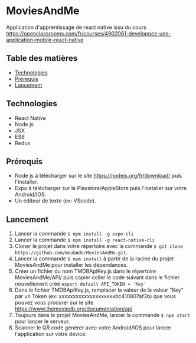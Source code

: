 # MoviesAndMe

Application d'apprentissage de react native issu du cours https://openclassrooms.com/fr/courses/4902061-developpez-une-application-mobile-react-native

## Table des matières
* [Technologies](#Technologies)
* [Prérequis](#Prérequis)
* [Lancement](#Lancement)

## Technologies
* React Native
* Node js
* JSX
* ES6
* Redux

## Prérequis
* Node js à télécharger sur le site https://nodejs.org/fr/download/ puis l'installer. 
* Expo à télécharger sur le Playstore/AppleStore puis l'installer sur votre Android/IOS. 
* Un éditeur de texte (ex: VScode).

## Lancement
1. Lancer la commande ``` $ npm install -g expo-cli  ```
2. Lancer la commande ``` $ npm install -g react-native-cli ```
3. Cloner le projet dans votre répertoire avec la commande ``` $ git clone https://github.com/moubAde/MoviesAndMe.git ```.
4. Lancer la commande ``` $ npm install ``` à partir de la racine du projet MoviesAndMe pour installer les dépendances.
5. Créer un fichier du nom TMDBApiKey.js dans le répertoire MoviesAndMe/API/ puis copier coller le code suivant dans le fichier nouvellement créé  ``` export default API_TOKEN = 'Key' ``` 
6. Dans le fichier TMDBApiKey.js, remplacer la valeur de la valeur "Key" par un Token (ex: xxxxxxxxxxxxxxxxxxxxbc410807af3b) que vous pouvez vous procurer sur le site https://www.themoviedb.org/documentation/api
7. Toujours dans le projet MoviesAndMe, lancer la commande ``` $ npm start ``` pour lancer le serveur.
8. Scanner le QR code générer avec votre Android/IOS pour lancer l'application sur votre device.